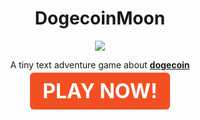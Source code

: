 
<center> <h1>DogecoinMoon</h1> </center>

<p align="center">
  <img src="https://i.imgur.com/UXYrAGx.jpg" />
</p>

<p align="center">
A tiny text adventure game about <a href="https://dogecoin.com" style="font-weight: bold;">dogecoin</a>
</p>

<p align="center">
	<a class="button" href="dogecoinmoon.html" target="_blank" style="font-size: 32px; font-weight: bold;background-color: #f25022; padding: 10px 20px; border-radius: 6px; color: #ffffff; text-decoration: none;outline: none;" >PLAY NOW!</a>
</p>

